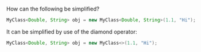 How can the following be simplified?
```java
MyClass<Double, String> obj = new MyClass<Double, String>(1.1, "Hi");
```
It can be simplified by use of the diamond operator:
```java
MyClass<Double, String> obj = new MyClass<>(1.1, "Hi");
```
